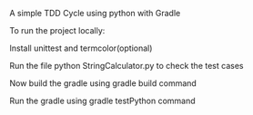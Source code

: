 A simple TDD Cycle using python with Gradle

To run the project locally:

Install unittest and termcolor(optional)

Run the file python StringCalculator.py to check the test cases

Now build the gradle using gradle build command

Run the gradle using gradle testPython command
